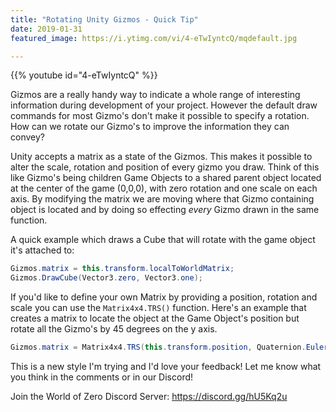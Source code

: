 ```yaml
---
title: "Rotating Unity Gizmos - Quick Tip"
date: 2019-01-31
featured_image: https://i.ytimg.com/vi/4-eTwIyntcQ/mqdefault.jpg

---
```


{{% youtube id="4-eTwIyntcQ" %}}

Gizmos are a really handy way to indicate a whole range of interesting information during development of your project. However the default draw commands for most Gizmo's don't make it possible to specify a rotation. How can we rotate our Gizmo's to improve the information they can convey?

Unity accepts a matrix as a state of the Gizmos. This makes it possible to alter the scale, rotation and position of every gizmo you draw. Think of this like Gizmo's being children Game Objects to a shared parent object located at the center of the game (0,0,0), with zero rotation and one scale on each axis. By modifying the matrix we are moving where that Gizmo containing object is located and by doing so effecting *every* Gizmo drawn in the same function.

A quick example which draws a Cube that will rotate with the game object it's attached to:

```csharp
Gizmos.matrix = this.transform.localToWorldMatrix;
Gizmos.DrawCube(Vector3.zero, Vector3.one);
```

If you'd like to define your own Matrix by providing a position, rotation and scale you can use the `Matrix4x4.TRS()` function. Here's an example that creates a matrix to locate the object at the Game Object's position but rotate all the Gizmo's by 45 degrees on the y axis.

```csharp
Gizmos.matrix = Matrix4x4.TRS(this.transform.position, Quaternion.Euler(0,45,0), Vector3.one);
```

This is a new style I'm trying and I'd love your feedback! Let me know what you think in the comments or in our Discord!

Join the World of Zero Discord Server: https://discord.gg/hU5Kq2u